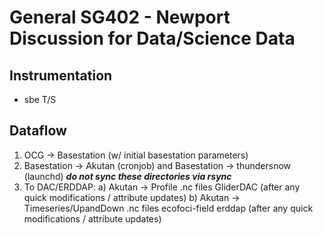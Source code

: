 # General SG402 - Newport Discussion for Data/Science Data

## Instrumentation
- sbe T/S

## Dataflow

1) OCG -> Basestation (w/ initial basestation parameters)
2) Basestation -> Akutan (cronjob) and Basestation -> thundersnow (launchd) ***do not sync these directories via rsync***
3) To DAC/ERDDAP:
    a) Akutan -> Profile .nc files GliderDAC (after any quick modifications / attribute updates)
    b) Akutan -> Timeseries/UpandDown .nc files ecofoci-field erddap (after any quick modifications / attribute updates)
